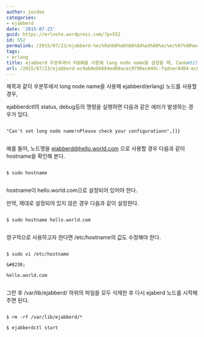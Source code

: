 ```yaml
---
author: jeidee
categories:
- ejabberd
date: '2015-07-23'
guid: https://erlnote.wordpress.com/?p=552
id: 552
permalink: /2015/07/23/ejabberd-%ec%9a%b0%eb%b6%84%ed%88%ac%ec%97%90%ec%84%9c-fqdn%ec%9d%84-%ec%82%ac%ec%9a%a9%ed%95%b4-long-node-name%ec%9d%84-%ec%84%a4%ec%a0%95%ed%95%a0-%eb%95%8c-cant-set-long-node-name-%ec%97%90/
tags:
- erlang
title: ejabberd 우분투에서 FQDN을 사용해 long node name을 설정할 때, Can&#8217;t set long node name 에러 발생하는 경우
url: /2015/07/23/ejabberd-ec9ab0ebb684ed88acec9790ec849c-fqdnec9d84-ec82acec9aa9ed95b4-long-node-nameec9d84-ec84a4eca095ed95a0-eb958c-cant-set-long-node-name-ec9790
---
```


제목과 같이 우분투에서 long node name을 사용해 ejabberd(erlang) 노드를 사용할 경우,
  
ejabberdctl의 status, debug등의 명령을 실행하면 다음과 같은 에러가 발생하는 경우가 있다.

```
  
"Can't set long node name!nPlease check your configurationn",[]}
  
```

예를 들어, 노드명을 ejabberd@hello.world.com 으로 사용할 경우 다음과 같이 hostname을 확인해 본다.

```
  
$ sudo hostname
  
```

hostname이 hello.world.com으로 설정되어 있어야 한다.
  
만약, 제대로 설정되어 있지 않은 경우 다음과 같이 설정한다.

```
  
$ sudo hostname hello.world.com
  
```

영구적으로 사용하고자 한다면 /etc/hostname의 값도 수정해야 한다.

```
  
$ sudo vi /etc/hostname

&#8230;

hello.world.com
  
```

그런 후 /var/lib/ejabberd/ 하위의 파일을 모두 삭제한 후 다시 ejaberd 노드를 시작해 주면 된다.

```
  
$ rm -rf /var/lib/ejabberd/*
  
$ ejabberdctl start
  
```